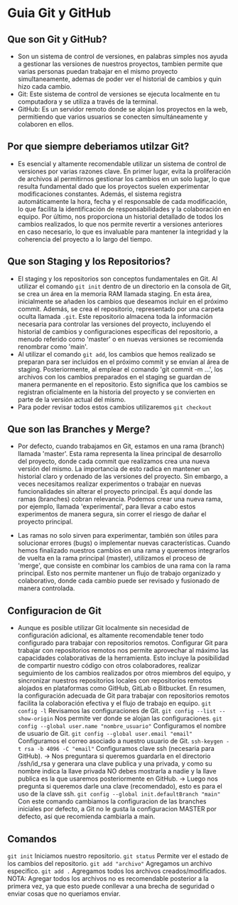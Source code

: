 # Guia Git y GitHub
## Que son Git y GitHub?
- Son un sistema de control de versiones, en palabras simples nos ayuda a gestionar las versiones de nuestros proyectos, tambien permite que varias personas puedan trabajar en el mismo proyecto simultaneamente, ademas de poder ver el historial de cambios y quin hizo cada cambio.
- Git: Este sistema de control de versiones se ejecuta localmente en tu computadora y se utiliza a través de la terminal.
- GitHub: Es un servidor remoto donde se alojan los proyectos en la web, permitiendo que varios usuarios se conecten simultáneamente y colaboren en ellos.

## Por que siempre deberiamos utilzar Git?
- Es esencial y altamente recomendable utilizar un sistema de control de versiones por varias razones clave. En primer lugar, evita la proliferación de archivos al permitirnos gestionar los cambios en un solo lugar, lo que resulta fundamental dado que los proyectos suelen experimentar modificaciones constantes. Además, el sistema registra automáticamente la hora, fecha y el responsable de cada modificación, lo que facilita la identificación de responsabilidades y la colaboración en equipo. Por último, nos proporciona un historial detallado de todos los cambios realizados, lo que nos permite revertir a versiones anteriores en caso necesario, lo que es invaluable para mantener la integridad y la coherencia del proyecto a lo largo del tiempo.

## Que son Staging y los Repositorios?
- El staging y los repositorios son conceptos fundamentales en Git. Al utilizar el comando `git init` dentro de un directorio en la consola de Git, se crea un área en la memoria RAM llamada staging. En esta área, inicialmente se añaden los cambios que deseamos incluir en el próximo commit. Además, se crea el repositorio, representado por una carpeta oculta llamada `.git`. Este repositorio almacena toda la información necesaria para controlar las versiones del proyecto, incluyendo el historial de cambios y configuraciones específicas del repositorio, a menudo referido como 'master' o en nuevas versiones se recomienda renombrar como 'main'.
- Al utilizar el comando `git add`, los cambios que hemos realizado se preparan para ser incluidos en el próximo commit y se envían al área de staging. Posteriormente, al emplear el comando 'git commit -m ...', los archivos con los cambios preparados en el staging se guardan de manera permanente en el repositorio. Esto significa que los cambios se registran oficialmente en la historia del proyecto y se convierten en parte de la versión actual del mismo.
- Para poder revisar todos estos cambios utilizaremos `git checkout`

## Que son las Branches y Merge?
- Por defecto, cuando trabajamos en Git, estamos en una rama (branch) llamada 'master'. Esta rama representa la línea principal de desarrollo del proyecto, donde cada commit que realizamos crea una nueva versión del mismo. La importancia de esto radica en mantener un historial claro y ordenado de las versiones del proyecto. Sin embargo, a veces necesitamos realizar experimentos o trabajar en nuevas funcionalidades sin alterar el proyecto principal. Es aquí donde las ramas (branches) cobran relevancia. Podemos crear una nueva rama, por ejemplo, llamada 'experimental', para llevar a cabo estos experimentos de manera segura, sin correr el riesgo de dañar el proyecto principal.

- Las ramas no solo sirven para experimentar, también son útiles para solucionar errores (bugs) o implementar nuevas características. Cuando hemos finalizado nuestros cambios en una rama y queremos integrarlos de vuelta en la rama principal (master), utilizamos el proceso de 'merge', que consiste en combinar los cambios de una rama con la rama principal. Esto nos permite mantener un flujo de trabajo organizado y colaborativo, donde cada cambio puede ser revisado y fusionado de manera controlada.

## Configuracion de Git
- Aunque es posible utilizar Git localmente sin necesidad de configuración adicional, es altamente recomendable tener todo configurado para trabajar con repositorios remotos. Configurar Git para trabajar con repositorios remotos nos permite aprovechar al máximo las capacidades colaborativas de la herramienta. Esto incluye la posibilidad de compartir nuestro código con otros colaboradores, realizar seguimiento de los cambios realizados por otros miembros del equipo, y sincronizar nuestros repositorios locales con repositorios remotos alojados en plataformas como GitHub, GitLab o Bitbucket. En resumen, la configuración adecuada de Git para trabajar con repositorios remotos facilita la colaboración efectiva y el flujo de trabajo en equipo.
`git config -l`  Revisamos las configuraciones de Git.
`git config --list --show-origin` Nos permite ver donde se alojan las configuraciones.
`git config --global user.name "nombre_usuario"` Configuramos el nombre de usuario de Git.
`git config --global user.email "email"` Configuramos el correo asociado a nuestro usuario de Git.
`ssh-keygen -t rsa -b 4096 -C "email"` Configuramos clave ssh (necesaria para GitHub).
  -> Nos preguntara si queremos guardarla en el directorio /ssh/id_rsa y generara una clave publica y una privada, y como su nombre indica la llave privada NO debes mostrarla a nadie y la llave publica es la que usaremos posteriormente en GitHub.
  -> Luego nos pregunta si queremos darle una clave (recomendado), esto es para el uso de la clave ssh.
`git config --global init.defaultBranch "main"` Con este comando cambiamos la configuracion de las branches iniciales por defecto, a Git no le gusta la configuracion MASTER por defecto, asi que recomienda cambiarla a main.

## Comandos
`git init` Iniciamos nuestro repositorio.
`git status` Permite ver el estado de los cambios del repositorio.
`git add "archivo"` Agregamos un archivo especifico.
`git add .` Agregamos todos los archivos creados/modificados.
NOTA: Agregar todos los archivos no es recomendable posterior a la primera vez, ya que esto puede conllevar a una brecha de seguridad o enviar cosas que no queriamos enviar.